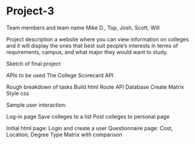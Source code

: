 # Project-3

Team members and team name
Mike D., Top, Josh, Scott, Will

Project description
a website where you can view information on colleges and it will display the ones that best suit people’s interests in terms of requirements, campus, and what major they would want to study.

Sketch of final project

APIs to be used
The College Scorecard API

Rough breakdown of tasks
Build html
Route API
Database
Create Matrix
Style css




Sample user interaction:

Log-in page
Save colleges to a list
Post colleges to personal page



Initial html page: Login and create a user
Questionnaire page: Cost, Location, Degree Type
Matrix with comparison
